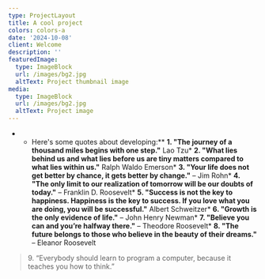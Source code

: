 ```yaml
---
type: ProjectLayout
title: A cool project
colors: colors-a
date: '2024-10-08'
client: Welcome
description: ''
featuredImage:
  type: ImageBlock
  url: /images/bg2.jpg
  altText: Project thumbnail image
media:
  type: ImageBlock
  url: /images/bg2.jpg
  altText: Project image
---
```

*   *   Here's some quotes about developing:**   **1. "The journey of a thousand miles begins with one step."** Lao Tzu*   **2. "What lies behind us and what lies before us are tiny matters compared to what lies within us."** Ralph Waldo Emerson*   **3. "Your life does not get better by chance, it gets better by change."** – Jim Rohn*   **4. "The only limit to our realization of tomorrow will be our doubts of today."** – Franklin D. Roosevelt*   **5. "Success is not the key to happiness. Happiness is the key to success. If you love what you are doing, you will be successful."** Albert Schweitzer*   **6. "Growth is the only evidence of life."** – John Henry Newman*   **7. "Believe you can and you’re halfway there."** – Theodore Roosevelt*   **8. "The future belongs to those who believe in the beauty of their dreams."** – Eleanor Roosevelt





> 9\. “Everybody should learn to program a computer, because it teaches you how to think.”

